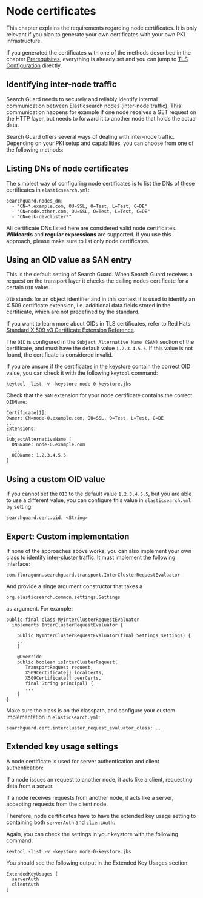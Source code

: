 # Node certificates

This chapter explains the requirements regarding node certificates. It is only relevant if you plan to generate your own certificates with your own PKI infrastructure.

If you generated the certificates with one of the methods described in the chapter [Prerequisites](tls_overview.md), everything is already set and you can jump to [TLS Configuration](tls_configuration.md) directly.
 
## Identifying inter-node traffic

Search Guard needs to securely and reliably identify internal communication between Elasticsearch nodes (inter-node traffic). This communication happens for example if one node receives a GET request on the HTTP layer, but needs to forward it to another node that holds the actual data. 

Search Guard offers several ways of dealing with inter-node traffic. Depending on your PKI setup and capabilities, you can choose from one of the following methods:

## Listing DNs of node certificates

The simplest way of configuring node certificates is to list the DNs of these certificates in `elasticsearch.yml`:

```
searchguard.nodes_dn:
  - "CN=*.example.com, OU=SSL, O=Test, L=Test, C=DE"
  - "CN=node.other.com, OU=SSL, O=Test, L=Test, C=DE"
  - "CN=elk-devcluster*"
```

All certificate DNs listed here are considered valid node certificates. **Wildcards** and **regular expressions** are supported. If you use this approach, please make sure to list only node certificates. 

## Using an OID value as SAN entry

This is the default setting of Search Guard. When Search Guard receives a request on the transport layer it checks the calling nodes certificate for a certain `OID` value.

`OID` stands for an object identifier and in this context it is used to identify an X.509 certificate extension, i.e. additional data fields stored in the certificate, which are not predefined by the standard.

If you want to learn more about OIDs in TLS certificates, refer to Red Hats [Standard X.509 v3 Certificate Extension Reference](https://access.redhat.com/documentation/en-US/Red_Hat_Certificate_System/8.0/html/Admin_Guide/Standard_X.509_v3_Certificate_Extensions.html
).

The `OID` is configured in the `Subject Alternative Name (SAN)` section of the certificate, and must have the default value `1.2.3.4.5.5`. If this value is not found, the certificate is considered invalid.

If you are unsure if the certificates in the keystore contain the correct OID value, you can check it with the following `keytool` command:

```
keytool -list -v -keystore node-0-keystore.jks
```

Check that the `SAN` extension for your node certificate contains the correct `OIDName`:

```
Certificate[1]:
Owner: CN=node-0.example.com, OU=SSL, O=Test, L=Test, C=DE
...
Extensions:
...
SubjectAlternativeName [
  DNSName: node-0.example.com
  ...
  OIDName: 1.2.3.4.5.5
]
```

## Using a custom OID value

If you cannot set the `OID` to the default value `1.2.3.4.5.5`, but you are able to use a different value, you can configure this value in `elasticsearch.yml` by setting:

```
searchguard.cert.oid: <String>
```


## Expert: Custom implementation

If none of the approaches above works, you can also implement your own class to identify inter-cluster traffic. It must implement the following interface:

```
com.floragunn.searchguard.transport.InterClusterRequestEvaluator
```

And provide a singe argument constructor that takes a

```
org.elasticsearch.common.settings.Settings
```

as argument. For example:

```
public final class MyInterClusterRequestEvaluator
  implements InterClusterRequestEvaluator {
    
    public MyInterClusterRequestEvaluator(final Settings settings) {
    ...
    }

    @Override
    public boolean isInterClusterRequest(
       TransportRequest request,
       X509Certificate[] localCerts,
       X509Certificate[] peerCerts,
       final String principal) {
       ...
    }
}
```

Make sure the class is on the classpath, and configure your custom implementation in `elasticsearch.yml`:

```
searchguard.cert.intercluster_request_evaluator_class: ...
```

## Extended key usage settings

A node certificate is used for server authentication and client authentication:

If a node issues an request to another node, it acts like a client, requesting data from a server.

If a node receives requests from another node, it acts like a server, accepting requests from the client node.

Therefore, node certificates have to have the extended key usage setting to containing both `serverAuth` and `clientAuth`:

Again, you can check the settings in your keystore with the following command:

```
keytool -list -v -keystore node-0-keystore.jks
```

You should see the following output in the Extended Key Usages section:

```
ExtendedKeyUsages [
  serverAuth
  clientAuth
]
```
